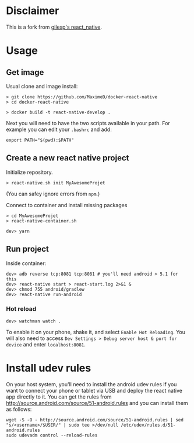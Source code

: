 # Disclaimer

This is a fork from [gilesp's react_native](https://github.com/gilesp/docker/tree/master/react_native).

# Usage

## Get image

Usual clone and image install:
```
> git clone https://github.com/MaximeD/docker-react-native
> cd docker-react-native

> docker build -t react-native-develop .
```

Next you will need to have the two scripts available in your path. For example you can edit your `.bashrc` and add:
```
export PATH="$(pwd):$PATH"
```

## Create a new react native project

Initialize repository.
```
> react-native.sh init MyAwesomeProjet
```
(You can safey ignore errors from `npm`.)


Connect to container and install missing packages
```
> cd MyAwesomeProjet
> react-native-container.sh

dev> yarn
```

## Run project

Inside container:
```
dev> adb reverse tcp:8081 tcp:8081 # you'll need android > 5.1 for this
dev> react-native start > react-start.log 2>&1 &
dev> chmod 755 android/gradlew
dev> react-native run-android
```

### Hot reload

```
dev> watchman watch .
```


To enable it on your phone,
shake it, and select `Enable Hot Reloading`.
You will also need to access `Dev Settings > Debug server host & port for device`
and enter `localhost:8081`.

# Install udev rules

On your host system, you'll need to install the android udev rules if you want to connect your phone or tablet via USB and deploy the react native app directly to it. You can get the rules from http://source.android.com/source/51-android.rules and you can install them as follows:

```
wget -S -O - http://source.android.com/source/51-android.rules | sed "s/<username>/$USER/" | sudo tee >/dev/null /etc/udev/rules.d/51-android.rules
sudo udevadm control --reload-rules
```
